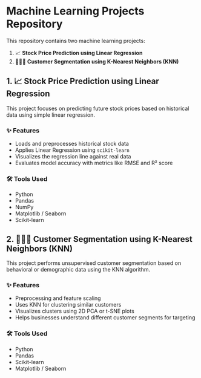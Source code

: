 # Machine Learning Projects Repository

This repository contains two machine learning projects:

1. 📈 **Stock Price Prediction using Linear Regression**
2. 🧑‍🤝‍🧑 **Customer Segmentation using K-Nearest Neighbors (KNN)**


## 1. 📈 Stock Price Prediction using Linear Regression

This project focuses on predicting future stock prices based on historical data using simple linear regression.

### ✨ Features
- Loads and preprocesses historical stock data
- Applies Linear Regression using `scikit-learn`
- Visualizes the regression line against real data
- Evaluates model accuracy with metrics like RMSE and R² score

### 🛠 Tools Used
- Python
- Pandas
- NumPy
- Matplotlib / Seaborn
- Scikit-learn



## 2. 🧑‍🤝‍🧑 Customer Segmentation using K-Nearest Neighbors (KNN)

This project performs unsupervised customer segmentation based on behavioral or demographic data using the KNN algorithm.

### ✨ Features
- Preprocessing and feature scaling
- Uses KNN for clustering similar customers
- Visualizes clusters using 2D PCA or t-SNE plots
- Helps businesses understand different customer segments for targeting

### 🛠 Tools Used
- Python
- Pandas
- Scikit-learn
- Matplotlib / Seaborn


